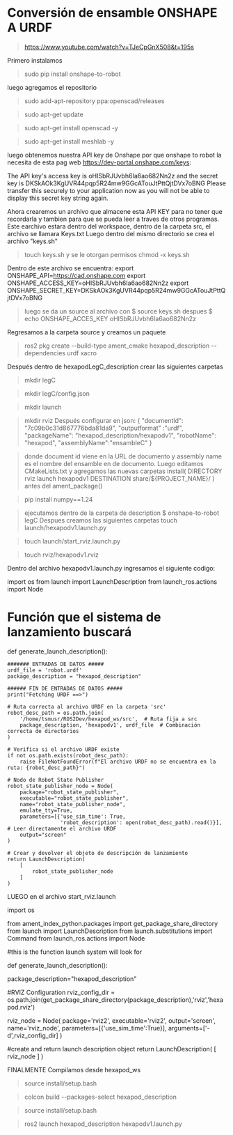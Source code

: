 # Conversión de ensamble ONSHAPE A URDF
> https://www.youtube.com/watch?v=TJeCpGnX508&t=195s

Primero instalamos 
> sudo pip install onshape-to-robot

luego agregamos el repositorio
> sudo add-apt-repository ppa:openscad/releases

> sudo apt-get update

> sudo apt-get install openscad -y

> sudo apt-get install meshlab -y

luego obtenemos nuestra API key de Onshape por que onshape to robot la necesita de esta pag web https://dev-portal.onshape.com/keys:

The API key's access key is oHISbRJUvbh6Ia6ao682Nn2z and the secret key is DKSkAOk3KgUVR44pqp5R24mw9GGcATouJtPttQjtDVx7oBNG 
Please transfer this securely to your application now as you will not be able to display this secret key string again.

Ahora crearemos un archivo que almacene esta API KEY para no tener que recordarla y tambien para que se pueda leer a traves de otros programas. Este earchivo estara dentro del workspace, dentro de la carpeta src, el archivo se llamara Keys.txt 
Luego dentro del mismo directorio se crea el archivo "keys.sh"
>touch keys.sh
y se le otorgan permisos
>chmod -x keys.sh

Dentro de este archivo se encuentra:
export ONSHAPE_API=https://cad.onshape.com
export ONSHAPE_ACCESS_KEY=oHISbRJUvbh6Ia6ao682Nn2z
export ONSHAPE_SECRET_KEY=DKSkAOk3KgUVR44pqp5R24mw9GGcATouJtPttQjtDVx7oBNG

> luego se da un source al archivo con $ source keys.sh
> despues $ echo ONSHAPE_ACCES_KEY oHISbRJUvbh6Ia6ao682Nn2z

Regresamos a la carpeta source y creamos un paquete
> ros2 pkg create --build-type ament_cmake hexapod_description --dependencies urdf xacro

Después dentro de hexapodLegC_description crear las siguientes carpetas
> mkdir legC

> mkdir legC/config.json

> mkdir launch

> mkdir rviz
Después configurar en json:
> {
"documentId": "7c09b0c31d867776bda81da9", 
"outputformat" :"urdf",
"packageName": "hexapod_description/hexapodv1",
"robotName": "hexapod",
"assemblyName":"ensambleC"
}

>donde document id viene en la URL de documento y assembly name es el nombre del ensamble en de documento.
Luego editamos CMakeLists.txt y agregamos las nuevas carpetas
install(
  DIRECTORY 
    rviz
    launch
    hexapodv1
  DESTINATION
    share/${PROJECT_NAME}/
)
>antes del ament_package()


>pip install numpy==1.24

>ejecutamos dentro de la carpeta de description $ onshape-to-robot legC
Despues creamos las siguientes carpetas
>touch launch/hexapodv1.launch.py

>touch launch/start_rviz.launch.py

>touch rviz/hexapodv1.rviz

Dentro del archivo hexapodv1.launch.py ingresamos el siguiente codigo:

import os
from launch import LaunchDescription
from launch_ros.actions import Node

# Función que el sistema de lanzamiento buscará
def generate_launch_description():

    ####### ENTRADAS DE DATOS #####
    urdf_file = 'robot.urdf'
    package_description = "hexapod_description"

    ###### FIN DE ENTRADAS DE DATOS #####
    print("Fetching URDF ==>")
    
    # Ruta correcta al archivo URDF en la carpeta 'src'
    robot_desc_path = os.path.join(
        '/home/tsmusr/ROS2Dev/hexapod_ws/src',  # Ruta fija a src
        package_description, 'hexapodv1', urdf_file  # Combinación correcta de directorios
    )

    # Verifica si el archivo URDF existe
    if not os.path.exists(robot_desc_path):
        raise FileNotFoundError(f"El archivo URDF no se encuentra en la ruta: {robot_desc_path}")

    # Nodo de Robot State Publisher
    robot_state_publisher_node = Node(
        package="robot_state_publisher",
        executable="robot_state_publisher",
        name="robot_state_publisher_node",
        emulate_tty=True,
        parameters=[{'use_sim_time': True,
                     'robot_description': open(robot_desc_path).read()}],  # Leer directamente el archivo URDF
        output="screen"
    )

    # Crear y devolver el objeto de descripción de lanzamiento
    return LaunchDescription(
        [
            robot_state_publisher_node
        ]
    )


LUEGO en el archivo start_rviz.launch

import os

from ament_index_python.packages import get_package_share_directory
from launch import LaunchDescription
from launch.substitutions import Command
from launch_ros.actions import Node

#this is the function launch system will look for

def generate_launch_description():
    
  package_description="hexapod_description"

  #RVIZ Configuration
    rviz_config_dir = 
   os.path.join(get_package_share_directory(package_description),'rviz','hexapod.rviz')

 rviz_node = Node(
        package='rviz2',
        executable='rviz2',
        output='screen',
        name='rviz_node',
        parameters=[{'use_sim_time':True}],
        arguments=['-d',rviz_config_dir]
    )

#create and return launch description object
    return LaunchDescription(
        [
            rviz_node
        ]
    )


FINALMENTE Compilamos desde hexapod_ws
>source install/setup.bash

>colcon build --packages-select hexapod_description

>source install/setup.bash

>ros2 launch hexapod_description hexapodv1.launch.py 
